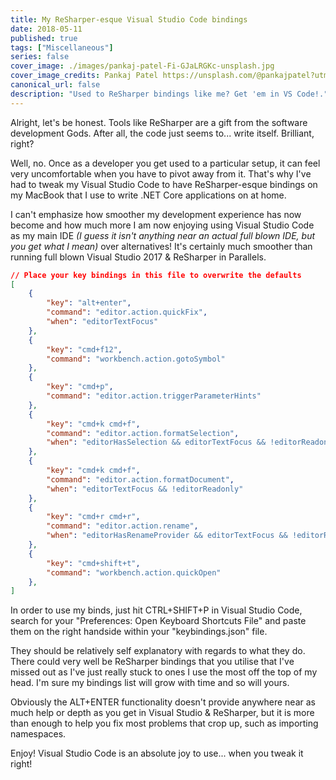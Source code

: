 ```yaml
---
title: My ReSharper-esque Visual Studio Code bindings
date: 2018-05-11
published: true
tags: ["Miscellaneous"]
series: false
cover_image: ./images/pankaj-patel-Fi-GJaLRGKc-unsplash.jpg
cover_image_credits: Pankaj Patel https://unsplash.com/@pankajpatel?utm_source=unsplash&utm_medium=referral&utm_content=creditCopyText
canonical_url: false
description: "Used to ReSharper bindings like me? Get 'em in VS Code!."
---
```


Alright, let's be honest. Tools like ReSharper are a gift from the software development Gods. After all, the code just seems to... write itself. Brilliant, right?

Well, no. Once as a developer you get used to a particular setup, it can feel very uncomfortable when you have to pivot away from it. That's why I've had to tweak my Visual Studio Code to have ReSharper-esque bindings on my MacBook that I use to write .NET Core applications on at home. 

I can't emphasize how smoother my development experience has now become and how much more I am now enjoying using Visual Studio Code as my main IDE *(I guess it isn't anything near an actual full blown IDE, but you get what I mean)* over alternatives! It's certainly much smoother than running full blown Visual Studio 2017 & ReSharper in Parallels.

```json
// Place your key bindings in this file to overwrite the defaults
[
    {
        "key": "alt+enter",
        "command": "editor.action.quickFix",
        "when": "editorTextFocus"
    },
    {
        "key": "cmd+f12",
        "command": "workbench.action.gotoSymbol"
    },
    {
        "key": "cmd+p",
        "command": "editor.action.triggerParameterHints"
    },
    {
        "key": "cmd+k cmd+f",
        "command": "editor.action.formatSelection",
        "when": "editorHasSelection && editorTextFocus && !editorReadonly"
    },
    {
        "key": "cmd+k cmd+f",
        "command": "editor.action.formatDocument",
        "when": "editorTextFocus && !editorReadonly"
    },
    {
        "key": "cmd+r cmd+r",
        "command": "editor.action.rename",
        "when": "editorHasRenameProvider && editorTextFocus && !editorReadonly"
    },
    {
        "key": "cmd+shift+t",
        "command": "workbench.action.quickOpen"
    },
]
```

In order to use my binds, just hit CTRL+SHIFT+P in Visual Studio Code, search for your "Preferences: Open Keyboard Shortcuts File" and paste them on the right handside within your "keybindings.json" file.

They should be relatively self explanatory with regards to what they do. There could very well be ReSharper bindings that you utilise that I've missed out as I've just really stuck to ones I use the most off the top of my head. I'm sure my bindings list will grow with time and so will yours.

Obviously the ALT+ENTER functionality doesn't provide anywhere near as much help or depth as you get in Visual Studio & ReSharper, but it is more than enough to help you fix most problems that crop up, such as importing namespaces.

Enjoy! Visual Studio Code is an absolute joy to use... when you tweak it right!
